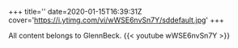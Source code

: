+++
title=''
date=2020-01-15T16:39:31Z
cover='https://i.ytimg.com/vi/wWSE6nvSn7Y/sddefault.jpg'
+++

All content belongs to GlennBeck.
{{< youtube wWSE6nvSn7Y >}}
